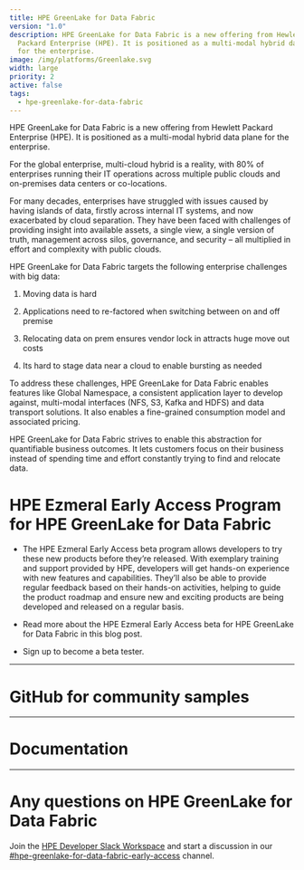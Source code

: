 ```yaml
---
title: HPE GreenLake for Data Fabric
version: "1.0"
description: HPE GreenLake for Data Fabric is a new offering from Hewlett
  Packard Enterprise (HPE). It is positioned as a multi-modal hybrid data plane
  for the enterprise.
image: /img/platforms/Greenlake.svg
width: large
priority: 2
active: false
tags:
  - hpe-greenlake-for-data-fabric
---
```

HPE GreenLake for Data Fabric is a new offering from Hewlett Packard Enterprise (HPE). It is positioned as a multi-modal hybrid data plane for the enterprise.

For the global enterprise, multi-cloud hybrid is a reality, with 80% of enterprises running their IT operations across multiple public clouds and on-premises data centers or co-locations. 

For many decades, enterprises have struggled with issues caused by having islands of data, firstly across internal IT systems, and now exacerbated by cloud separation. They have been faced with challenges of providing insight into available assets, a single view, a single version of truth, management across silos, governance, and security – all multiplied in effort and complexity with public clouds. 

HPE GreenLake for Data Fabric targets the following enterprise challenges with big data:

1. Moving data is hard    

2. Applications need to re-factored when switching between on and off premise   

3. Relocating data on prem ensures vendor lock in attracts huge move out costs   

4. Its hard to stage data near a cloud to enable bursting as needed   


To address these challenges, HPE GreenLake for Data Fabric enables features like Global Namespace, a consistent application layer to develop against, multi-modal interfaces (NFS, S3, Kafka and HDFS) and data transport solutions. It also enables a fine-grained consumption model and associated pricing.

HPE GreenLake for Data Fabric strives to enable this abstraction for quantifiable business outcomes. It lets customers focus on their business instead of spending time and effort constantly trying to find and relocate data.

# HPE Ezmeral Early Access Program for HPE GreenLake for Data Fabric

* The HPE Ezmeral Early Access beta program allows developers to try these new products before they’re released. With exemplary training and support provided by HPE, developers will get hands-on experience with new features and capabilities. They’ll also be able to provide regular feedback based on their hands-on activities, helping to guide the product roadmap and ensure new and exciting products are being developed and released on a regular basis. 
   
* Read more about the HPE Ezmeral Early Access beta for HPE GreenLake for Data Fabric in this blog post. 

* Sign up to become a beta tester.    

- - -

# GitHub for community samples

- - -

# Documentation

- - -

# Any questions on HPE GreenLake for Data Fabric

Join the [HPE Developer Slack Workspace](https://slack.hpedev.io/) and start a discussion in our [\#hpe-greenlake-for-data-fabric-early-access](https://slack.hpedev.io/) channel.